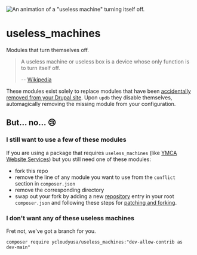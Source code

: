 ![An animation of a "useless machine" turning itself off.](https://media.tenor.com/ZHRdOnvwCHgAAAAC/funny.gif)

# useless_machines
Modules that turn themselves off.

> A useless machine or useless box is a device whose only function is to turn itself off.
>
> -- [Wikipedia](https://en.wikipedia.org/wiki/Useless_machine)

These modules exist solely to replace modules that have been [accidentally removed from your Drupal site](https://www.drupal.org/docs/updating-drupal/troubleshooting-database-updates#s-manually-removing-a-missing-theme-or-module). Upon `updb` they disable themselves, automagically removing the missing module from your configuration.

## But... no... 😢

### I still want to use a few of these modules

If you are using a package that requires `useless_machines` (like [YMCA Website Services](https://github.com/YCloudYUSA/yusaopeny/blob/main/composer.json#L159)) but you still need one of these modules:

- fork this repo
- remove the line of any module you want to use from the `conflict` section in `composer.json`
- remove the corresponding directory
- swap out your fork by adding a new [repository](https://getcomposer.org/doc/04-schema.md#repositories) entry in your root `composer.json` and following these steps for [patching and forking](https://www.lullabot.com/articles/patch-less-composer-workflow-drupal-using-forks#:~:text=The%20Steps%20for%20Patching%20and%20Forking).

### I don't want any of these useless machines 

Fret not, we've got a branch for you. 

```
composer require ycloudyusa/useless_machines:"dev-allow-contrib as dev-main"
```
